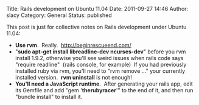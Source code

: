 Title: Rails development on Ubuntu 11.04
Date: 2011-09-27 14:46
Author: slacy
Category: General
Status: published

This post is just for collective notes on Rails development under Ubuntu
11.04:

-   **Use rvm**.  Really.  <http://beginrescueend.com/>
-   "**sudo apt-get install libreadline-dev ncurses-dev**" before you
    rvm install 1.9.2, otherwise you'll see weird issues when rails code
    says "require readline"  (rails console, for example)  If you had
    previously installed ruby via rvm, you'll need to "rvm remove ..."
    your currently installed version.  **rvm uninstall** is not enough!
-   **You'll need a JavaScript runtime**.  After generating your rails
    app, edit its Gemfile and add "gem '**therubyracer**'" to the end of
    it, and then run "bundle install" to install it.

